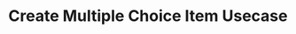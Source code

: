 ---
layout: default
title: Create Multiple Choice Item Usecase
nav_order: 2
has_children: false
parent: Use cases
---